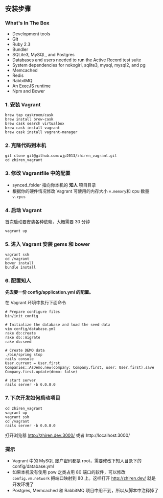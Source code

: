 ## 安装步骤

### What's In The Box

* Development tools
* Git
* Ruby 2.3
* Bundler
* SQLite3, MySQL, and Postgres
* Databases and users needed to run the Active Record test suite
* System dependencies for nokogiri, sqlite3, mysql, mysql2, and pg
* Memcached
* Redis
* RabbitMQ
* An ExecJS runtime
* Npm and Bower

### 1. 安装 Vagrant

```
brew tap caskroom/cask
brew install brew-cask
brew cask search virtualbox
brew cask install vagrant
brew cask install vagrant-manager
```

### 2. 克隆代码到本机

```
git clone git@github.com:wjp2013/zhiren_vagrant.git
cd zhiren_vagrant
```

### 3. 修改 Vagrantfile 中的配置

* synced_folder 指向你本机的 **知人** 项目目录
* 根据你的硬件情况修改 Vagrant 可使用的内存大小 `v.memory`和 cpu 数量 `v.cpus`

### 4. 启动 Vagrant

首次启动要安装各种依赖，大概需要 30 分钟

```
vagrant up
```

### 5. 进入 Vagrant 安装 gems 和 bower

```
vagrant ssh
cd /vagrant
bower install
bundle install
```

### 6. 配置知人

**先去要一份 config/application.yml 的配置。**

在 Vagrant 环境中执行下面命令

```
# Prepare configure files
bin/init_config

# Initialize the database and load the seed data
vim config/database.yml
rake db:create
rake db::migrate
rake db:seed

# Create DEMO data
./bin/spring stop
rails console
User.current = User.first
Companies::AsDemo.new(company: Company.first, user: User.first).save
Company.first.update(demo: false)

# start server
rails server -b 0.0.0.0
```

### 7. 下次开发如何启动项目

```
cd zhiren_vagrant
vagrant up
vagrant ssh
cd /vagrant
rails server -b 0.0.0.0
```

打开浏览器 http://zhiren.dev:3000/ 或者 http://localhost:3000/

### 提示

* Vagrant 中的 MySQL 账户密码都是 root，需要修改下知人目录下的 config/database.yml
* 如果本机没有使用 pow 之类占用 80 端口的软件，可以修改 `config.vm.network` 把端口映射到 80 上。这样打开 http://zhiren.dev/ 就是开发环境了
* Postgres, Memcached 和 RabbitMQ 项目中用不到，所以从脚本中注释掉了

